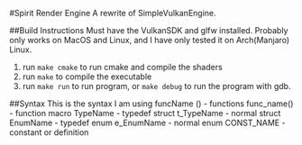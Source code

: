 #Spirit Render Engine
A rewrite of SimpleVulkanEngine.

##Build Instructions
Must have the VulkanSDK and glfw installed. Probably only works on MacOS and Linux, and I have only tested
it on Arch(Manjaro) Linux.
 1. run `make cmake` to run cmake and compile the shaders
 2. run `make` to compile the executable
 2. run `make run` to run program, or `make debug` to run the program with gdb.

##Syntax
This is the syntax I am using
 funcName () - functions
 func_name() - function macro
 TypeName - typedef struct
 t_TypeName - normal struct
 EnumName - typedef enum
 e_EnumName - normal enum
 CONST_NAME - constant or definition
